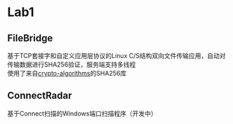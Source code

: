 # Lab1
## FileBridge
基于TCP套接字和自定义应用层协议的Linux C/S结构双向文件传输应用，自动对传输数据进行SHA256验证，服务端支持多线程  
使用了来自[crypto-algorithms](https://github.com/B-Con/crypto-algorithms)的SHA256库
## ConnectRadar
基于Connect扫描的Windows端口扫描程序（开发中）